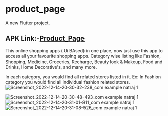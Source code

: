 
# product_page

A new Flutter project.
## APK Link:-[Product_Page](https://drive.google.com/drive/folders/1bjSwyGVLUKlt_3jEGimjtUbIoLvZ4eTy?usp=share_link)

This online shopping apps ( Ui BAsed) in one place, now just use this app to access all your favourite shopping apps. Category wise listing like Fashion, Shopping, Medicine, Groceries, Recharge, Beauty look & Makeup, Food and Drinks, Home Decorative's, and many more.

In each category, you would find all related stores listed in it. Ex: In Fashion category you would find all individual fashion related stores.
![Screenshot_2022-12-14-20-30-32-238_com example natraj 1](https://user-images.githubusercontent.com/89199093/207633742-d528043c-e673-4f10-8c66-386f33af2916.jpg)


![Screenshot_2022-12-14-20-30-48-493_com example natraj 1](https://user-images.githubusercontent.com/89199093/207634071-1092b6f5-3325-45c2-9f77-15767962a23b.jpg)
![Screenshot_2022-12-14-20-31-01-811_com example natraj 1](https://user-images.githubusercontent.com/89199093/207634238-f86c6acb-6f1e-4f4e-a399-f8ad7f47f86f.jpg)
![Screenshot_2022-12-14-20-31-08-526_com example natraj 1](https://user-images.githubusercontent.com/89199093/207634382-97c8cbde-3ebc-4d97-9e65-c9e33bc222ff.jpg)
